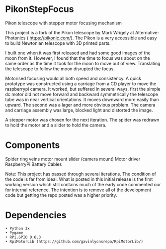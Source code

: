 # PikonStepFocus
Pikon telescope with stepper motor focusing mechanism

This project is a fork of the Pikon telescope by Mark Wrigely at Alternative-Photonics ( https://pikonic.com/).  The Pikon is a very accessible and easy to build Newtonian telescope with 3D printed parts. 

I built one when it was first released and had some good images of the moon from it.  However, I found that the time to focus was about on the same order as the time it took for the moon to move out of view.  Translating the telescope to follow the moon disrupted the focus. 

Motorised focusing would all both speed and consistency.  A quick prototype was constructed using a carriage from a CD player to move the raspberrypi camera. It worked, but suffered in several ways, first the simple dc motor did not move forward and backward symmetrically the telescope tube was in near vertical orientations.  It moves downward more easily than upward.  The second was a lager and more obvious problem.  The camera and carriage assembly was large, blocked light and distorted the image.

A stepper motor was chosen for the next iteration.  The spider was redrawn to hold the motor and a slider to hold the camera.  


# Components 
Spider
	ring
	veins 
	motor mount
slider (camera mount)
Motor driver
RaspberryPi
Battery 
Cables 

Note: This project has passed through several iterations.  The condition of the code is far from ideal.   What is posted in this initial release is the first working version which still contains much of the early code commented our for internal reference.  The intention is to remove all of the development code but getting the repo posted was a higher priority. 

# Dependencies 
    • Python 3x
    • Pygame 
    • RPi.GPIO 0.6.3
    • RpiMotorLib (https://github.com/gavinlyonsrepo/RpiMotorLib/) 

